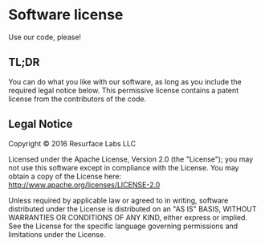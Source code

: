 # Software license
Use our code, please!

## TL;DR

You can do what you like with our software, as long as you include the required legal notice below. This permissive license contains a patent license from the contributors
 of the code.

## Legal Notice

Copyright &copy; 2016 Resurface Labs LLC

Licensed under the Apache License, Version 2.0 (the "License"); you may not use this software except in compliance with the License. You may obtain a copy of the License
here: http://www.apache.org/licenses/LICENSE-2.0

Unless required by applicable law or agreed to in writing, software distributed under the License is distributed on an "AS IS" BASIS, WITHOUT WARRANTIES OR CONDITIONS OF ANY
KIND, either express or implied. See the License for the specific language governing permissions and limitations under the License.